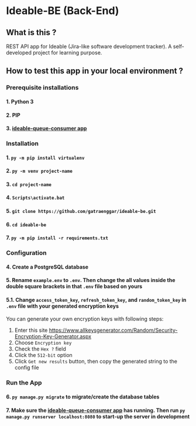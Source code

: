 # Ideable-BE (Back-End)
## What is this ?
REST API app for Ideable (Jira-like software development tracker). A self-developed project for learning purpose.

## How to test this app in your local environment ?
### Prerequisite installations
#### 1. Python 3
#### 2. PIP
#### 3. [ideable-queue-consumer app](https://github.com/gatraenggar/ideable-queue-consumer)

### Installation
#### 1. `py -m pip install virtualenv`
#### 2. `py -m venv project-name`
#### 3. `cd project-name`
#### 4. `Scripts\activate.bat`
#### 5. `git clone https://github.com/gatraenggar/ideable-be.git`
#### 6. `cd ideable-be`
#### 7. `py -m pip install -r requirements.txt`

### Configuration
#### 4. Create a PostgreSQL database
#### 5. Rename `example.env` to `.env`. Then change the all values inside the double square brackets in that `.env` file based on yours
#### 5.1. Change `access_token_key`, `refresh_token_key`, and `random_token_key` in `.env` file with your generated encryption keys
You can generate your own encryption keys with following steps:
1. Enter this site https://www.allkeysgenerator.com/Random/Security-Encryption-Key-Generator.aspx
2. Choose `Encryption key`
3. Check the `Hex ?` field
4. Click the `512-bit` option
5. Click `Get new results` button, then copy the generated string to the config file

### Run the App
#### 6. `py manage.py migrate` to migrate/create the database tables
#### 7. Make sure the [ideable-queue-consumer app](https://github.com/gatraenggar/ideable-queue-consumer) has running. Then run `py manage.py runserver localhost:8080` to start-up the server in development